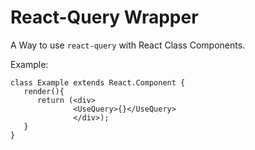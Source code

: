 # React-Query Wrapper

A Way to use `react-query` with React Class Components.

Example: 
```
class Example extends React.Component {
   render(){
      return (<div>
              <UseQuery>{}</UseQuery>
              </div>);
   }
}
```
